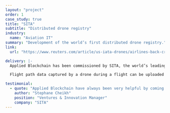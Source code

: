 ```yaml
---
layout: "project"
order: 1
case_study: true
title: "SITA"
subtitle: "Distributed drone registry"
industry:
  name: "Aviation IT"
summary: "Development of the world’s first distributed drone registry."
link: 
  url: "https://www.reuters.com/article/us-iata-drones/airlines-back-creation-of-global-drone-registry-iata-idUSKBN1HO2M5"

delivery: |-
  Applied Blockchain has been commissioned by SITA, the world’s leading specialist in air transport communications and information technology for the aviation industry with a turnover of $1.6 Billion and 4,500 employees, to develop the world’s first distributed drone registry. The private blockchain platform brings together drone operators, drone manufacturers and regulators together with a single source of truth.

  Flight path data captured by a drone during a flight can be uploaded onto the same shared ledger and represented visually on an interactive map. As this data is attached to a registered drone, aviation authorities can plot the flights of a specific drone, all drones of a given operator, or even all drones from a specific manufacturer, all on a single map and in real time. This access to data is a paradigm shift from legacy-based systems, which inherently rely upon a single trusted party to maintain the data and provide the correct level of access to users.

testimonial:
  - quote: "Applied Blockchain have always been very helpful by coming up with new concepts and new developments. They challenge you as a customer, they say ‘have you thought about this, have you thought about that?’. This has been very refreshing and I would definitely recommend Applied Blockchain."
    author: "Stephane Cheikh"
    position: "Ventures & Innovation Manager"
    company: "SITA"
---
```

